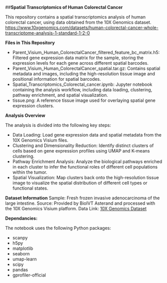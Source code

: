 
##**Spatial Transcriptomics of Human Colorectal Cancer**

This repository contains a spatial transcriptomics analysis of human colorectal cancer, using data obtained from the 10X Genomics dataset.
https://www.10xgenomics.com/datasets/human-colorectal-cancer-whole-transcriptome-analysis-1-standard-1-2-0

**Files in This Repository**
* Parent_Visium_Human_ColorectalCancer_filtered_feature_bc_matrix.h5: Filtered gene expression data matrix for the sample, storing the expression levels for each gene across different spatial barcodes.
* Parent_Visium_Human_ColorectalCancer_spatial.tar.gz: Contains spatial metadata and images, including the high-resolution tissue image and positional information for spatial barcodes.
* Spatial_Transcriptomics_Colorectal_cancer.ipynb: Jupyter notebook containing the analysis workflow, including data loading, clustering, pathway enrichment, and spatial visualization.
* tissue.png: A reference tissue image used for overlaying spatial gene expression clusters.


**Analysis Overview**

The analysis is divided into the following key steps:

* Data Loading: Load gene expression data and spatial metadata from the 10X Genomics Visium files.
* Clustering and Dimensionality Reduction: Identify distinct clusters of cells based on gene expression profiles using UMAP and K-means clustering.
* Pathway Enrichment Analysis: Analyze the biological pathways enriched in each cluster to infer the functional roles of different cell populations within the tumor.
* Spatial Visualization: Map clusters back onto the high-resolution tissue image to visualize the spatial distribution of different cell types or functional states.


**Dataset Information**
Sample: Fresh frozen invasive adenocarcinoma of the large intestine.
Source: Provided by BioIVT Asterand and processed with the 10X Genomics Visium platform.
Data Link: [10X Genomics Dataset](https://www.10xgenomics.com/datasets/human-colorectal-cancer-whole-transcriptome-analysis-1-standard-1-2-0)

**Dependancies:**

The notebook uses the following Python packages:

* scanpy
* h5py
* matplotlib
* seaborn
* umap-learn
* scipy
* pandas
* gprofiler-official
